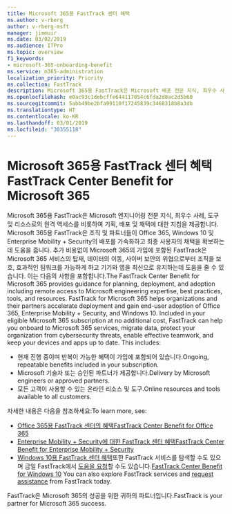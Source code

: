 ```yaml
---
title: Microsoft 365용 FastTrack 센터 혜택
ms.author: v-rberg
author: v-rberg-msft
manager: jimmuir
ms.date: 03/02/2019
ms.audience: ITPro
ms.topic: overview
f1_keywords:
- microsoft-365-onboarding-benefit
ms.service: m365-administration
localization_priority: Priority
ms.collection: FastTrack
description: Microsoft 365용 FastTrack은 Microsoft 배포 전문 지식, 최우수 사례, 도구 및 리소스로의 원격 액세스를 비롯하여 기획, 배포 및 채택에 대한 지침을 제공합니다.   Microsoft 365용 FastTrack은 조직 및 파트너들이 Office 365, Windows 10 및 Enterprise Mobility + Security의 배포를 가속화하고 최종 사용자의 채택을 확보하는데 도움을 줍니다.
ms.openlocfilehash: e0ac93c1debcffe644117054c6fda2d8ac2d5b60
ms.sourcegitcommit: 5abb49be2bfa99110f17245839c3468318b8a3db
ms.translationtype: HT
ms.contentlocale: ko-KR
ms.lasthandoff: 03/01/2019
ms.locfileid: "30355118"
---
```

# <a name="fasttrack-center-benefit-for-microsoft-365"></a><span data-ttu-id="32b75-104">Microsoft 365용 FastTrack 센터 혜택</span><span class="sxs-lookup"><span data-stu-id="32b75-104">FastTrack Center Benefit for Microsoft 365</span></span>

<span data-ttu-id="32b75-p102">Microsoft 365용 FastTrack은 Microsoft 엔지니어링 전문 지식, 최우수 사례, 도구 및 리소스로의 원격 액세스를 비롯하여 기획, 배포 및 채택에 대한 지침을 제공합니다.   Microsoft 365용 FastTrack은 조직 및 파트너들이 Office 365, Windows 10 및 Enterprise Mobility + Security의 배포를 가속화하고 최종 사용자의 채택을 확보하는데 도움을 줍니다. 추가 비용없이 Microsoft 365의 가입에 포함된 FastTrack은 Microsoft 365 서비스의 탑재, 데이터의 이동, 사이버 보안의 위협으로부터 조직을 보호, 효과적인 팀워크를 가능하게 하고 기기와 앱을 최신으로 유지하는데 도움을 줄 수 있습니다. 이는 다음의 사항을 포함합니다.</span><span class="sxs-lookup"><span data-stu-id="32b75-p102">The FastTrack Center Benefit for Microsoft 365 provides guidance for planning, deployment, and adoption including remote access to Microsoft engineering expertise, best practices, tools, and resources. FastTrack for Microsoft 365 helps organizations and their partners accelerate deployment and gain end-user adoption of Office 365, Enterprise Mobility + Security, and Windows 10. Included in your eligible Microsoft 365 subscription at no additional cost, FastTrack can help you onboard to Microsoft 365 services, migrate data, protect your organization from cybersecurity threats, enable effective teamwork, and keep your devices and apps up to date. This includes:</span></span>

- <span data-ttu-id="32b75-109">현재 진행 중이며 반복이 가능한 혜택이 가입에 포함되어 있습니다.</span><span class="sxs-lookup"><span data-stu-id="32b75-109">Ongoing, repeatable benefits included in your subscription.</span></span>
- <span data-ttu-id="32b75-110">Microsoft 기술자 또는 승인된 파트너가 제공합니다.</span><span class="sxs-lookup"><span data-stu-id="32b75-110">Delivery by Microsoft engineers or approved partners.</span></span>
- <span data-ttu-id="32b75-111">모든 고객이 사용할 수 있는 온라인 리소스 및 도구.</span><span class="sxs-lookup"><span data-stu-id="32b75-111">Online resources and tools available to all customers.</span></span>
  
<span data-ttu-id="32b75-112">자세한 내용은 다음을 참조하세요:</span><span class="sxs-lookup"><span data-stu-id="32b75-112">To learn more, see:</span></span>

- [<span data-ttu-id="32b75-113">Office 365용 FastTrack 센터의 혜택</span><span class="sxs-lookup"><span data-stu-id="32b75-113">FastTrack Center Benefit for Office 365</span></span>](O365-fasttrack-benefit-for-office-365.md) 
- [<span data-ttu-id="32b75-114">Enterprise Mobility + Security에 대한 FastTrack 센터 혜택</span><span class="sxs-lookup"><span data-stu-id="32b75-114">FastTrack Center Benefit for Enterprise Mobility + Security</span></span>](EMS-fasttrack-benefit-for-EMS.md)
- <span data-ttu-id="32b75-115">[Windows 10용 FastTrack 센터 혜택](Win-10-fasttrack-benefit-for-Windows-10.md)또한 FastTrack 서비스를 탐색할 수도 있으며 금일 FastTrack에서 [도움을 요청](https://go.microsoft.com/fwlink/p/?LinkId=2003903)할 수도 있습니다.</span><span class="sxs-lookup"><span data-stu-id="32b75-115">[FastTrack Center Benefit for Windows 10](Win-10-fasttrack-benefit-for-Windows-10.md) You can also explore FastTrack services and [request assistance](https://go.microsoft.com/fwlink/p/?LinkId=2003903) from FastTrack today.</span></span>

<span data-ttu-id="32b75-116">FastTrack은 Microsoft 365의 성공을 위한 귀하의 파트너입니다.</span><span class="sxs-lookup"><span data-stu-id="32b75-116">FastTrack is your partner for Microsoft 365 success.</span></span>
  
  

 